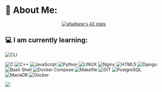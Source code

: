 
# 💫 About Me:


<p align="center">
  <a href="https://github.com/oakoudad/badge42">
    <img src="https://badge.mediaplus.ma/darkblue/afadlane" alt="afadlane's 42 stats">
  </a>
</p>

## 💻 I am currently learning:
![CLI](https://img.shields.io/badge/cli-%23212121.svg?style=plastic&logo=command-line-interface&logoColor=white)

![C](https://img.shields.io/badge/c-%2300599C.svg?style=plastic&logo=c&logoColor=white) 
![C++](https://img.shields.io/badge/c++-%2300599C.svg?style=plastic&logo=c%2B%2B&logoColor=white) 
![JavaScript](https://img.shields.io/badge/javascript-%23323330.svg?style=plastic&logo=javascript&logoColor=%23F7DF1E) 
![Python](https://img.shields.io/badge/python-3670A0?style=plastic&logo=python&logoColor=ffdd54) 
![LINUX](https://img.shields.io/badge/Linux-FCC624?style=plastic&logo=linux&logoColor=black)
![Nginx](https://img.shields.io/badge/nginx-%23009639.svg?style=plastic&logo=nginx&logoColor=white)
![HTML5](https://img.shields.io/badge/HTML5-%23E34F26.svg?style=plastic&logo=html5&logoColor=white)
![Django](https://img.shields.io/badge/django-%23092E20.svg?style=plastic&logo=django&logoColor=white)
![Bash Shell](https://img.shields.io/badge/bash-%234EAA25.svg?style=plastic&logo=gnu-bash&logoColor=white) 
![Docker Compose](https://img.shields.io/badge/docker--compose-%231793D1.svg?style=plastic&logo=docker&logoColor=white) 
![Makefile](https://img.shields.io/badge/make-%230C63A5.svg?style=plastic&logo=gnu-make&logoColor=white)
![GIT](https://img.shields.io/badge/Git-fc6d26?style=plastic&logo=git&logoColor=white)
![PostgreSQL](https://img.shields.io/badge/postgresql-%23336791.svg?style=plastic&logo=postgresql&logoColor=white) 
![MariaDB](https://img.shields.io/badge/MariaDB-003545?style=plastic&logo=mariadb&logoColor=white)
![Docker](https://img.shields.io/badge/docker-%230db7ed.svg?style=plastic&logo=docker&logoColor=white)

![](https://github-readme-stats.vercel.app/api/top-langs/?username=Abdeladim-Fadlane&theme=react&hide_border=false&include_all_commits=true&count_private=true&layout=compact)

<!-- Proudly created with GPRM ( https://gprm.itsvg.in ) -->

<!-- Proudly created with GPRM ( https://gprm.itsvg.in ) -->
